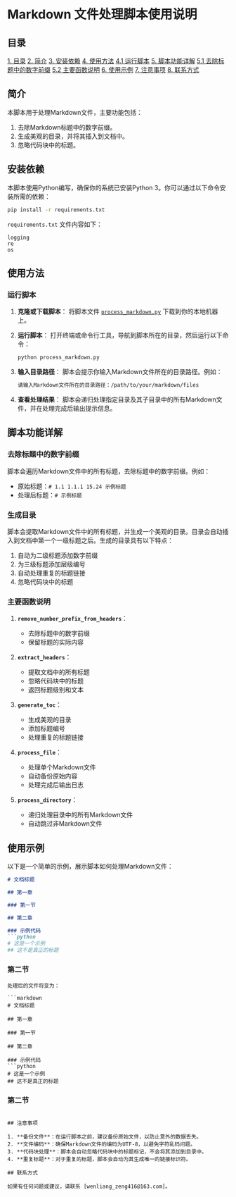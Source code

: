 # Markdown 文件处理脚本使用说明

## 目录
[1. 目录](#目录)
[2. 简介](#简介)
[3. 安装依赖](#安装依赖)
[4. 使用方法](#使用方法)
    [4.1 运行脚本](#运行脚本)
[5. 脚本功能详解](#脚本功能详解)
    [5.1 去除标题中的数字前缀](#去除标题中的数字前缀)
    [5.2 主要函数说明](#主要函数说明)
[6. 使用示例](#使用示例)
[7. 注意事项](#注意事项)
[8. 联系方式](#联系方式)



## 简介

本脚本用于处理Markdown文件，主要功能包括：
1. 去除Markdown标题中的数字前缀。
2. 生成美观的目录，并将其插入到文档中。
3. 忽略代码块中的标题。

## 安装依赖

本脚本使用Python编写，确保你的系统已安装Python 3。你可以通过以下命令安装所需的依赖：

```sh
pip install -r requirements.txt
```

`requirements.txt` 文件内容如下：

```
logging
re
os
```

## 使用方法

### 运行脚本

1. **克隆或下载脚本**：
   将脚本文件 [`process_markdown.py`](/Markdown/Scripts/process_markdown.py) 下载到你的本地机器上。

2. **运行脚本**：
   打开终端或命令行工具，导航到脚本所在的目录，然后运行以下命令：

   ```sh
   python process_markdown.py
   ```

3. **输入目录路径**：
   脚本会提示你输入Markdown文件所在的目录路径。例如：

   ```sh
   请输入Markdown文件所在的目录路径：/path/to/your/markdown/files
   ```

4. **查看处理结果**：
   脚本会递归处理指定目录及其子目录中的所有Markdown文件，并在处理完成后输出提示信息。

## 脚本功能详解

### 去除标题中的数字前缀

脚本会遍历Markdown文件中的所有标题，去除标题中的数字前缀。例如：

- 原始标题：`# 1.1 1.1.1 15.24 示例标题`
- 处理后标题：`# 示例标题`

### 生成目录

脚本会提取Markdown文件中的所有标题，并生成一个美观的目录。目录会自动插入到文档中第一个一级标题之后。生成的目录具有以下特点：

1. 自动为二级标题添加数字前缀
2. 为三级标题添加层级编号
3. 自动处理重复的标题链接
4. 忽略代码块中的标题

### 主要函数说明

1. **`remove_number_prefix_from_headers`**：
   - 去除标题中的数字前缀
   - 保留标题的实际内容

2. **`extract_headers`**：
   - 提取文档中的所有标题
   - 忽略代码块中的标题
   - 返回标题级别和文本

3. **`generate_toc`**：
   - 生成美观的目录
   - 添加标题编号
   - 处理重复的标题链接

4. **`process_file`**：
   - 处理单个Markdown文件
   - 自动备份原始内容
   - 处理完成后输出日志

5. **`process_directory`**：
   - 递归处理目录中的所有Markdown文件
   - 自动跳过非Markdown文件

## 使用示例

以下是一个简单的示例，展示脚本如何处理Markdown文件：

```markdown
# 文档标题

## 第一章

### 第一节

## 第二章

### 示例代码
```python
# 这是一个示例
## 这不是真正的标题
```

### 第二节
```
处理后的文件将变为：

```markdown
# 文档标题

## 第一章

### 第一节

## 第二章

### 示例代码
```python
# 这是一个示例
## 这不是真正的标题
```

### 第二节
```

## 注意事项

1. **备份文件**：在运行脚本之前，建议备份原始文件，以防止意外的数据丢失。
2. **文件编码**：确保Markdown文件的编码为UTF-8，以避免字符乱码问题。
3. **代码块处理**：脚本会自动忽略代码块中的标题标记，不会将其添加到目录中。
4. **重复标题**：对于重复的标题，脚本会自动为其生成唯一的链接标识符。

## 联系方式

如果有任何问题或建议，请联系 [wenliang_zeng416@163.com]。
